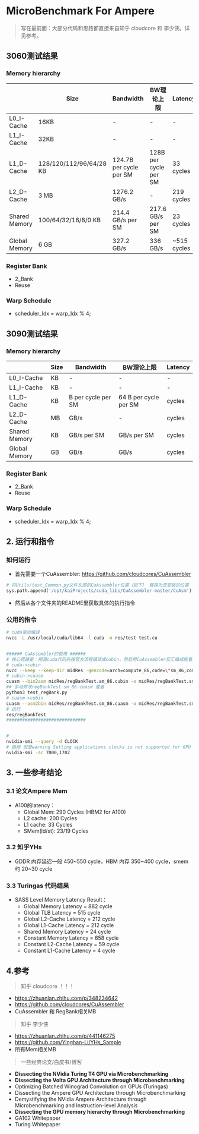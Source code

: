 # MicroBenchmark For Ampere
> 写在最前面：大部分代码和思路都直接来自知乎 cloudcore 和 李少侠。详见参考。

## 3060测试结果
### Memory hierarchy
|               | Size                    | Bandwidth                       | BW理论上限            | Latency     |
| ------------- | ----------------------- | ------------------------------- | --------------------- | ----------- |
| L0_I-Cache    | 16KB                    | -                               | -                     | -           |
| L1_I-Cache    | 32KB                    | -                               | -                     | -           |
| L1_D-Cache    | 128/120/112/96/64/28 KB | 124.7B per cycle per SM         | 128B per cycle per SM | 33 cycles   |
| L2_D-Cache    | 3 MB                    | 1276.2 GB/s                     | -                     | 219 cycles  |
| Shared Memory | 100/64/32/16/8/0 KB     | 214.4 GB/s per SM               | 217.6 GB/s per SM     | 23 cycles   |
| Global Memory | 6 GB                    | 327.2 GB/s                      | 336 GB/s              | ~515 cycles |

### Register Bank
- 2_Bank
- Reuse

### Warp Schedule
- scheduler_Idx = warp_Idx % 4;




## 3090测试结果
### Memory hierarchy
|               | Size                    | Bandwidth                       | BW理论上限            | Latency     |
| ------------- | ----------------------- | ------------------------------- | --------------------- | ----------- |
| L0_I-Cache    | KB                    | -                               | -                     | -           |
| L1_I-Cache    | KB                    | -                               | -                     | -           |
| L1_D-Cache    | KB | B per cycle per SM | 64 B per cycle per SM | cycles   |
| L2_D-Cache    | MB                    | GB/s                     | -                     | cycles  |
| Shared Memory | KB     | GB/s per SM               | GB/s per SM     | cycles   |
| Global Memory | GB                    | GB/s                      | GB/s              | cycles |

### Register Bank
- 2_Bank
- Reuse

### Warp Schedule
- scheduler_Idx = warp_Idx % 4;




## 2. 运行和指令
### 如何运行
- 首先需要一个CuAssembler: https://github.com/cloudcores/CuAssembler
~~~python
# 将Utils/test_Common.py文件头部的CuAssembler位置（如下） 替换为您安装的位置
sys.path.append('/opt/kaiProjects/cuda_libs/CuAssembler-master/CuAsm')
~~~
- 然后从各个文件夹的README里获取具体的执行指令
### 公用的指令
~~~bash
# cuda驱动编译
nvcc -L /usr/local/cuda/lib64 -l cuda -o res/test test.cu


###### CuAssembler的使用 ###### 
# 核心思路是：把源cuda代码先按官方流程编译成cubin，然后用CuAssembler反汇编成能看能改的cuasm，改成想要的效果之后再把cuasm会变成cubin，最后用驱动api执行cubin。
# cuda->cubin
nvcc --keep --keep-dir midRes -gencode=arch=compute_86,code=\"sm_86,compute_86\" -I../Utils -L /usr/local/cuda/lib64 -l cuda -o res/regBankTest regBankTest.cu 
# cubin->cuasm
cuasm --bin2asm midRes/regBankTest.sm_86.cubin -o midRes/regBankTest.sm_86.cuasm
## 手动修改regBankTest.sm_86.cuasm 或者 
python3 test_regBank.py
# cuasm->cubin
cuasm --asm2bin midRes/regBankTest.sm_86.cuasm -o midRes/regBankTest.sm_86.cubin
# 运行
res/regBankTest
##############################  


# 
nvidia-smi --query -d CLOCK
# 锁频 但是warning Setting applications clocks is not supported for GPU 00000000:01:00.0.
nvidia-smi -ac 7000,1702
~~~



## 3. 一些参考结论
### 3.1 论文Ampere Mem
- A100的latency：
  - Global Mem: 290 Cycles (HBM2 for A100)
  - L2 cache: 200 Cycles
  - L1 cache: 33 Cycles
  - SMem(ld/st): 23/19 Cycles
### 3.2 知乎YHs
- GDDR 内存延迟一般 450\~550 cycle，HBM 内存 350\~400 cycle，smem 约 20\~30 cycle
### 3.3 Turingas 代码结果
- SASS Level Memory Latency Result：
  - Global    Memory    Latency     =  882 cycle
  - Global    TLB       Latency     =  515 cycle
  - Global    L2-Cache  Latency     =  212 cycle
  - Global    L1-Cache  Latency     =  212 cycle
  - Shared    Memory    Latency     =   24 cycle
  - Constant  Memory    Latency     =  658 cycle
  - Constant  L2-Cache  Latency     =   59 cycle
  - Constant  L1-Cache  Latency     =    4 cycle



## 4.参考

> 知乎 cloudcore ！！！

- https://zhuanlan.zhihu.com/p/348234642
- https://github.com/cloudcores/CuAssembler
- CuAssembler 和 RegBank相关MB

> 知乎 李少侠 

- https://zhuanlan.zhihu.com/p/441146275
- https://github.com/Yinghan-Li/YHs_Sample
- 所有Mem相关MB

> 一些经典论文/白皮书/博客

- **Dissecting the NVidia Turing T4 GPU via Microbenchmarking**
- **Dissecting the Volta GPU Architecture through Microbenchmarking**
- Optimizing Batched Winograd Convolution on GPUs (Turingas)
- Dissecting the Ampere GPU Architecture through Microbenchmarking
- Demystifying the NVidia Ampere Architecture through Microbenchmarking and Instruction-level Analysis
- **Dissecting the GPU memory hierarchy through Microbenchmarking**
- GA102 Whitepaper
- Turing Whitepaper

